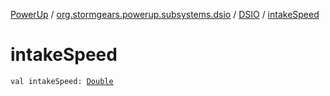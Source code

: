 [PowerUp](../../index.md) / [org.stormgears.powerup.subsystems.dsio](../index.md) / [DSIO](index.md) / [intakeSpeed](./intake-speed.md)

# intakeSpeed

`val intakeSpeed: `[`Double`](https://kotlinlang.org/api/latest/jvm/stdlib/kotlin/-double/index.html)
